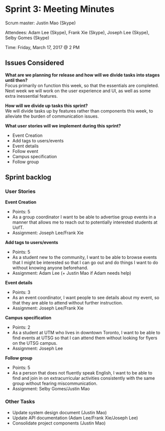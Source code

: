 # Sprint 3: Meeting Minutes

Scrum master: Justin Mao (Skype)

Attendees: Adam Lee (Skype), Frank Xie (Skype), Joseph Lee (Skype), Selby Gomes (Skype)

Time: Friday, March 17, 2017 @ 2 PM

## Issues Considered

**What are we planning for release and how will we divide tasks into stages until then?**  
Focus primarily on function this week, so that the essentials are completed. Next week we will work on the user experience and UI, as well as some extra inessential features.

**How will we divide up tasks this sprint?**  
We will divide tasks up by features rather than components this week, to alleviate the burden of communication issues.

**What user stories will we implement during this sprint?**
* Event Creation
* Add tags to users/events
* Event details
* Follow event
* Campus specification
* Follow group

## Sprint backlog

### User Stories

**Event Creation**  
* Points: 5
* As a group coordinator I want to be able to advertise group events in a manner that allows me to reach out to potentially interested students at UofT.
* Assignment: Joseph Lee/Frank Xie

**Add tags to users/events**  
* Points: 5
* As a student new to the community, I want to be able to browse events that I might be interested so that I can go out and do things I want to do without knowing anyone beforehand.
* Assignment: Adam Lee (+ Justin Mao if Adam needs help)

**Event details**  
* Points: 3
* As an event coordinator, I want people to see details about my event, so that they are able to attend without further instruction.
* Assignment: Joseph Lee/Frank Xie

**Campus specification**  
* Points: 2
* As a student at UTM who lives in downtown Toronto, I want to be able to find events at UTSG so that I can attend them without looking for flyers on the UTSG campus.
* Assignment: Joseph Lee

**Follow group**  
* Points: 5
* As a person that does not fluently speak English, I want to be able to find and join in on extracurricular activities consistently with the same group without fearing miscommunication.
* Assignment: Selby Gomes/Justin Mao

### Other Tasks
* Update system design document (Justin Mao)
* Update API documentation (Adam Lee/Frank Xie/Joseph Lee)
* Consolidate project components (Justin Mao)
